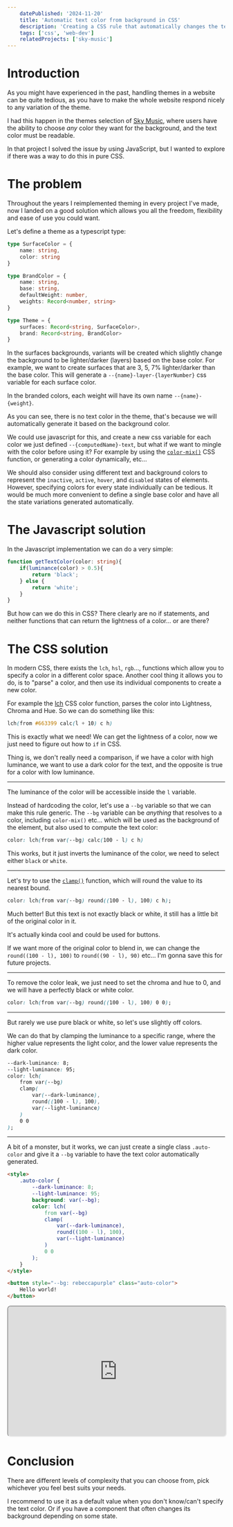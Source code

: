 ```yaml
---
    datePublished: '2024-11-20'
    title: 'Automatic text color from background in CSS'
    description: 'Creating a CSS rule that automatically changes the text color based on the background color of the element.'
    tags: ['css', 'web-dev']
    relatedProjects: ['sky-music']
---
```

<script>
    import ColorAndPreview from "$cmp/blog/ColorAndPreview.svelte";    
</script>

# Introduction

As you might have experienced in the past, handling themes in a website can be quite tedious, as you have to make the whole website respond nicely to any variation of the theme.

I had this happen in the themes selection of [Sky Music](https://sky-music.specy.app/theme), where users have the ability to choose *any* color they want for the background, and the text color must be readable.

In that project I solved the issue by using JavaScript, but I wanted to explore if there was a way to do this in pure CSS.

# The problem

Throughout the years I reimplemented theming in every project I've made, now I landed on a good solution which allows you all the freedom, flexibility and ease of use you could want.

Let's define a theme as a typescript type:
```typescript
type SurfaceColor = {
    name: string,
    color: string
}

type BrandColor = {
    name: string,
    base: string,
    defaultWeight: number,
    weights: Record<number, string>
}

type Theme = {
    surfaces: Record<string, SurfaceColor>,
    brand: Record<string, BrandColor>
}
```
In the surfaces backgrounds, variants will be created which slightly change the background to be lighter/darker (layers) based on the base color. 
For example, we want to create surfaces that are 3, 5, 7% lighter/darker than the base color.
This will generate a `--{name}-layer-{layerNumber}` css variable for each surface color. 

In the branded colors, each weight will have its own name `--{name}-{weight}`.

As you can see, there is no text color in the theme, that's because we will automatically generate it based on the background color.

We could use javascript for this, and create a new css variable for each color we just defined `--{computedName}-text`, but what if we want to mingle with the color before using it? 
For example by using the [`color-mix()`](https://developer.mozilla.org/en-US/docs/Web/CSS/color_value/color-mix) CSS function, or generating a color dynamically, etc...

We should also consider using different text and background colors to represent the `inactive`, `active`, `hover`, and `disabled` states of elements. 
However, specifying colors for every state individually can be tedious. 
It would be much more convenient to define a single base color and have all the state variations generated automatically.
# The Javascript solution

In the Javascript implementation we can do a very simple:
```ts
function getTextColor(color: string){
    if(luminance(color) > 0.5){
        return 'black';
    } else {
        return 'white';
    }
}
```
But how can we do this in CSS? There clearly are no if statements, and neither functions that can return the lightness of a color... or are there?

# The CSS solution

In modern CSS, there exists the `lch`, `hsl`, `rgb`..., functions which allow you to specify a color in a different color space.
Another cool thing it allows you to do, is to "parse" a color, and then use its individual components to create a new color.

For example the [lch](https://developer.mozilla.org/en-US/docs/Web/CSS/color_value/lch) CSS color function,
parses the color into Lightness, Chroma and Hue. So we can do something like this:
```css
lch(from #663399 calc(l + 10) c h)
```
This is exactly what we need! We can get the lightness of a color, now we just need to figure out how to `if` in CSS.

Thing is, we don't really need a comparison, if we have a color with high luminance, we want to use a dark color for the text, and the opposite is true for a color with low luminance.

--- 

The luminance of the color will be accessible inside the `l` variable.

Instead of hardcoding the color, let's use a `--bg` variable so that
we can make this rule generic. The `--bg` variable can be *anything* that resolves to a color, including `color-mix()` etc... 
which will be used as the background of the element, but also used to compute the text color:
```css
color: lch(from var(--bg) calc(100 - l) c h)
```

<ColorAndPreview color="#663399" cssFunction="lch(from var(--bg) calc(100 - l) c h)"/>

This works, but it just inverts the luminance of the color, we need to select either `black` or `white`.

--- 

Let's try to use the [`clamp()`](https://developer.mozilla.org/en-US/docs/Web/CSS/clamp) function, which will round the value to its nearest bound.
```css
color: lch(from var(--bg) round((100 - l), 100) c h);
```

<ColorAndPreview color="#663399" cssFunction="lch(from var(--bg) round((100 - l), 100) c h)"/>

Much better! But this text is not exactly black or white, it still has a little bit of the original color in it.

It's actually kinda cool and could be used for buttons. 

If we want more of the original color to blend in, we can change
the `round((100 - l), 100)` to `round((90 - l), 90)` etc...
I'm gonna save this for future projects.

--- 

To remove the color leak, we just need to set the chroma and hue to 0, and we will have a perfectly black or white color.
```css
color: lch(from var(--bg) round((100 - l), 100) 0 0);
```

<ColorAndPreview color="#663399" cssFunction="lch(from var(--bg) round((100 - l), 100) 0 0)"/>

--- 

But rarely we use pure black or white, so let's use slightly off colors.

We can do that by clamping the luminance to a specific range, where the higher value represents the light color, and the lower value represents the dark color.
```css
--dark-luminance: 8;
--light-luminance: 95;
color: lch(
    from var(--bg) 
    clamp(
        var(--dark-luminance),
        round((100 - l), 100),
        var(--light-luminance)
    )
    0 0
);
```
<ColorAndPreview 
    color="#663399" 
    style="--light-luminance: 95; --dark-luminance: 8;"
    cssFunction="lch(from var(--bg) clamp(var(--dark-luminance), round((100 - l), 100), var(--light-luminance)) 0 0)"
/>

---

A bit of a monster, but it works, we can just create a single class `.auto-color` and give it a `--bg` variable to have the text color automatically generated.

```html
<style>
    .auto-color {
        --dark-luminance: 8;
        --light-luminance: 95;
        background: var(--bg);
        color: lch(
            from var(--bg) 
            clamp(
                var(--dark-luminance),
                round((100 - l), 100),
                var(--light-luminance)
            )
            0 0
        );
    }
</style>

<button style="--bg: rebeccapurple" class="auto-color">
    Hello world!
</button>
```

<iframe title="Code playground" src="https://codepen.io/specy-the-bold/embed/BaXgoPE" style="width: 100%; height: 300px; border-radius: 0.5rem"></iframe>

# Conclusion

There are different levels of complexity that you can choose from, pick whichever you feel best suits your needs.

I recommend to use it as a default value when you don't know/can't specify the text color.
Or if you have a component that often changes its background depending on some state.